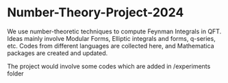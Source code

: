 # Number-Theory-Project-2024
We use number-theoretic techniques to compute Feynman Integrals in QFT. Ideas mainly involve Modular Forms, Elliptic integrals and forms, q-series, etc. Codes from different languages are collected here, and Mathematica packages are created and updated. 

The project would involve some codes which are added in /experiments folder
